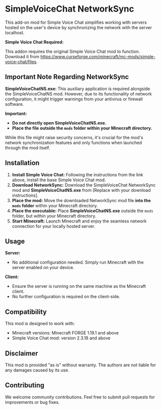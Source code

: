 # SimpleVoiceChat NetworkSync

This add-on mod for Simple Voice Chat simplifies working with servers hosted on the user's device by synchronizing the network with the server localhost. 

**Simple Voice Chat Required:**

This addon requires the original Simple Voice Chat mod to function. Download it from https://www.curseforge.com/minecraft/mc-mods/simple-voice-chat/files.

## Important Note Regarding NetworkSync

**SimpleVoiceChatNS.exe:** This auxiliary application is required alongside the SimpleVoiceChatNS mod. However, due to its functionality of network configuration, it might trigger warnings from your antivirus or firewall software. 

**Important:**

* **Do not directly open SimpleVoiceChatNS.exe.**
* **Place the file outside the `mods` folder within your Minecraft directory.**

While this file might raise security concerns, it's crucial for the mod's network synchronization features and only functions when launched through the mod itself. 

## Installation

1. **Install Simple Voice Chat:** Following the instructions from the link above, install the base Simple Voice Chat mod.
2. **Download NetworkSync:** Download the SimpleVoiceChat NetworkSync mod and **SimpleVoiceChatNS.exe** from [Replace with your download instructions].
3. **Place the mod:** Move the downloaded NetworkSync mod file **into the `mods` folder** within your Minecraft directory.
4. **Place the executable:** Place **SimpleVoiceChatNS.exe** outside the `mods` folder, but within your Minecraft directory. 
5. **Start Minecraft:** Launch Minecraft and enjoy the seamless network connection for your locally hosted server.

## Usage

**Server:**

* No additional configuration needed. Simply run Minecraft with the server enabled on your device.

**Client:**

* Ensure the server is running on the same machine as the Minecraft client.
* No further configuration is required on the client-side.

## Compatibility

This mod is designed to work with:

* Minecraft versions: Minecraft FORGE 1.19.1 and above
* Simple Voice Chat mod: version 2.3.18 and above

## Disclaimer

This mod is provided "as is" without warranty. The authors are not liable for any damages caused by its use.

## Contributing

We welcome community contributions. Feel free to submit pull requests for improvements or bug fixes.
